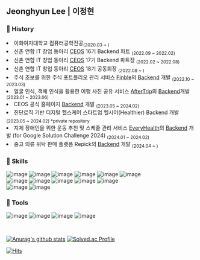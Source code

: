 ## Jeonghyun Lee | 이정현

### 🍋 History
<li> 이화여자대학교 컴퓨터공학전공<sub>(2020.03 ~ )</sub></li>
<!--<li> 이화여자대학교 알고리즘 스터디 동아리 EDOC <sub>(2021.06 ~ 2022.06)</sub></li>-->
<li> 신촌 연합 IT 창업 동아리 <a href="https://ceos-sinchon.com">CEOS</a> 16기 Backend 파트 <sub>(2022.09 ~ 2022.02)</sub></li>
<li> 신촌 연합 IT 창업 동아리 <a href="https://ceos-sinchon.com">CEOS</a> 17기 Backend 파트장 <sub>(2022.02 ~ 2022.08)</sub></li>
<li> 신촌 연합 IT 창업 동아리 <a href="https://ceos-sinchon.com">CEOS</a> 18기 공동회장 <sub>(2022.08 ~ )</sub></li>
<!--<li> 손글씨 텍스트 메모 변환 프로젝트 <a href="https://github.com/2022-AI-FullStack-Internship-TeamB/NCTE">NCTE</a> Backend, AI 개발 <sub>(2022.06 ~ 2023.07)</sub></li>-->
<li> 주식 초보를 위한 주식 포트폴리오 관리 서비스 <a href="https://github.com/finble-dev">Finble</a>의 <a href="https://github.com/finble-dev/Finble-BE">Backend</a> 개발 <sub>(2022.10 ~ 2023.03)</sub></li>
<li> 얼굴 인식, 객체 인식을 활용한 여행 사진 공유 서비스 <a href="https://github.com/JeongHyoYeon">AfterTrip</a>의 <a href="https://github.com/JeongHyoYeon/Capstone-BE">Backend</a>개발<sub> (2023.01 ~ 2023.06)</sub></li>
<li> CEOS 공식 홈페이지 <a href="https://github.com/CEOS-Developers/CEOS-BE">Backend</a> 개발 <sub>(2023.05 ~ 2024.02)</sub></li>
<li> 진단로직 기반 디지털 헬스케어 스타트업 헬시어(Healthier) Backend 개발 <sub>(2023.05 ~ 2024.02) *private repository</sub></li>
<li> 지체 장애인을 위한 운동 추천 및 스케줄 관리 서비스 <a href="https://github.com/Solution-Challenge-HMH">EveryHealth</a>의 <a href="https://github.com/Solution-Challenge-HMH/every-health-backend">Backend</a> 개발 (for Google Solution Challenge 2024) <sub>(2024.01 ~ 2024.02)</sub></li>
<li> 중고 의류 위탁 판매 플랫폼 Repick의 <a href="https://github.com/Repick-official/repick-server-v2">Backend</a> 개발 <sub>(2024.04 ~ )</sub></li>

### 🥥 Skills
![image](https://img.shields.io/badge/Spring-6DB33F?style=flat-square&logo=spring&logoColor=white)
![image](https://img.shields.io/badge/Spring_Boot-6DB33F?style=flat-square&logo=spring-boot&logoColor=white)
![image](https://img.shields.io/badge/Django-092E20?style=flat-square&logo=django&logoColor=white)
![image](https://img.shields.io/badge/Flask-000000?style=flat-square&logo=flask&logoColor=white)
![image](https://img.shields.io/badge/MySQL-4479A1?style=flat-square&logo=mysql&logoColor=white)
![image](https://img.shields.io/badge/MongoDB-47A248?style=flat-square&logo=mongodb&logoColor=white)
<br>
![image](https://img.shields.io/badge/Docker-2496ED?style=flat-square&logo=docker&logoColor=white)
![image](https://img.shields.io/badge/Amazon_AWS-232F3E?style=flat-square&logo=amazonaws&logoColor=white)
![image](https://img.shields.io/badge/Google_Cloud_Platform-4285F4?style=flat-square&logo=Google%20Cloud&logoColor=white)
![image](https://img.shields.io/badge/NGINX-009639?style=flat-square&logo=nginx&logoColor=white)
![image](https://img.shields.io/badge/Github_Actions-2088FF?style=flat-square&logo=githubactions&logoColor=white)
<br>
![image](https://img.shields.io/badge/Postman-FF6C37?style=flat-square&logo=Postman&logoColor=white)
![image](https://img.shields.io/badge/Swagger-85EA2D?style=flat-square&logo=Swagger&logoColor=white)

### 🥝 Tools
![image](https://img.shields.io/badge/Git-F05032?style=flat-square&logo=Git&logoColor=white)
![image](https://img.shields.io/badge/GitHub-181717?style=flat-square&logo=GitHub&logoColor=white)
![image](https://img.shields.io/badge/Notion-000000?style=flat-square&logo=Notion&logoColor=white)
![image](https://img.shields.io/badge/Slack-4A154B?style=flat-square&logo=Slack&logoColor=white)

<br>

[![Anurag's github stats](https://github-readme-stats-chi-brown-57.vercel.app/api?username=hyunihs&theme=omni&show_icons=true)](https://github.com/anuraghazra/github-readme-stats) [![Solved.ac Profile](http://mazassumnida.wtf/api/v2/generate_badge?boj=hyeon918)](https://solved.ac/hyeon918/)

[![Hits](https://hits.seeyoufarm.com/api/count/incr/badge.svg?url=https%3A%2F%2Fgithub.com%2FJeong-Hyeon-Lee&count_bg=%23DAA1FF&title_bg=%23555555&icon=&icon_color=%23E7E7E7&title=hits&edge_flat=false)](https://hits.seeyoufarm.com)
<!--
**Jeong-Hyeon-Lee/Jeong-Hyeon-Lee** is a ✨ _special_ ✨ repository because its `README.md` (this file) appears on your GitHub profile.

Here are some ideas to get you started:

- 🔭 I’m currently working on ...
- 🌱 I’m currently learning ...
- 👯 I’m looking to collaborate on ...
- 🤔 I’m looking for help with ...
- 💬 Ask me about ...
- 📫 How to reach me: ...
- 😄 Pronouns: ...
- ⚡ Fun fact: ...
-->

